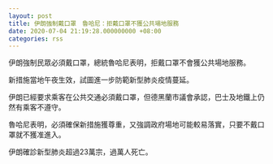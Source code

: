 ```yaml
---
layout: post
title: 伊朗強制戴口罩　魯哈尼：拒戴口罩不獲公共場地服務
date: 2020-07-04 21:19:28.000000000 +08:00
categories: rss
---
```


伊朗強制民眾必須戴口罩，總統魯哈尼表明，拒戴口罩不會獲公共場地服務。

新措施當地午夜生效，試圖進一步防範新型肺炎疫情蔓延。

伊朗已經要求乘客在公共交通必須戴口罩，但德黑蘭市議會承認，巴士及地鐵上仍然有乘客不遵守。

魯哈尼表明，必須確保新措施獲尊重，又強調政府場地可能較易落實，只要不戴口罩就不獲准進入。

伊朗確診新型肺炎超過23萬宗，過萬人死亡。
